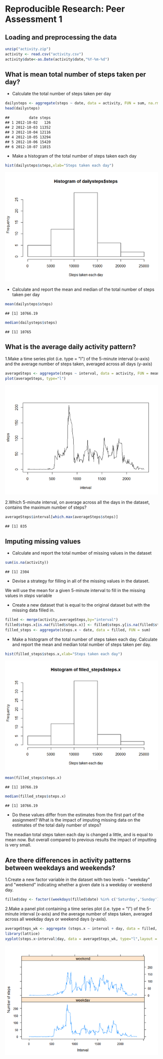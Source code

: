 # Reproducible Research: Peer Assessment 1

## Loading and preprocessing the data


```r
unzip("activity.zip")
activity <- read.csv("activity.csv")
activity$date<-as.Date(activity$date,"%Y-%m-%d")
```

## What is mean total number of steps taken per day?
* Calculate the total number of steps taken per day


```r
dailysteps <- aggregate(steps ~ date, data = activity, FUN = sum, na.rm = TRUE)
head(dailysteps)
```

```
##         date steps
## 1 2012-10-02   126
## 2 2012-10-03 11352
## 3 2012-10-04 12116
## 4 2012-10-05 13294
## 5 2012-10-06 15420
## 6 2012-10-07 11015
```

* Make a histogram of the total number of steps taken each day


```r
hist(dailysteps$steps,xlab="Steps taken each day")
```

![](PA1_template_files/figure-html/unnamed-chunk-3-1.png)<!-- -->

* Calculate and report the mean and median of the total number of steps taken per day


```r
mean(dailysteps$steps)
```

```
## [1] 10766.19
```

```r
median(dailysteps$steps)
```

```
## [1] 10765
```

## What is the average daily activity pattern?
1.Make a time series plot (i.e. type = "l") of the 5-minute interval (x-axis) and the average number of steps taken, averaged across all days (y-axis)


```r
averageSteps <- aggregate(steps ~ interval, data = activity, FUN = mean, na.rm = TRUE)
plot(averageSteps, type="l")
```

![](PA1_template_files/figure-html/unnamed-chunk-5-1.png)<!-- -->

2.Which 5-minute interval, on average across all the days in the dataset, contains the maximum number of steps?


```r
averageSteps$interval[which.max(averageSteps$steps)]
```

```
## [1] 835
```


## Imputing missing values
* Calculate and report the total number of missing values in the dataset


```r
sum(is.na(activity))
```

```
## [1] 2304
```

* Devise a strategy for filling in all of the missing values in the dataset.

We will use the mean for a given 5-minute interval to fill in the missing values in *steps* variable

* Create a new dataset that is equal to the original dataset but with the missing data filled in.


```r
filled <- merge(activity,averageSteps,by="interval")
filled$steps.x[is.na(filled$steps.x)] <- filled$steps.y[is.na(filled$steps.x)]
filled_steps <- aggregate(steps.x ~ date, data = filled, FUN = sum)
```
* Make a histogram of the total number of steps taken each day. Calculate and report the mean and median total number of steps taken per day. 


```r
hist(filled_steps$steps.x,xlab="Steps taken each day")
```

![](PA1_template_files/figure-html/unnamed-chunk-9-1.png)<!-- -->

```r
mean(filled_steps$steps.x)
```

```
## [1] 10766.19
```

```r
median(filled_steps$steps.x)
```

```
## [1] 10766.19
```

* Do these values differ from the estimates from the first part of the assignment? What is the impact of imputing missing data on the estimates of the total daily number of steps?

The meadian total steps taken each day is changed a little, and is equal to mean now. But overall compared to previous results the impact of imputting is very small.

## Are there differences in activity patterns between weekdays and weekends?
1.Create a new factor variable in the dataset with two levels - "weekday" and "weekend" indicating whether a given date is a weekday or weekend day.


```r
filled$day <- factor((weekdays(filled$date) %in% c('Saturday','Sunday')), levels=c(FALSE, TRUE), labels=c('weekday', 'weekend'))
```

2.Make a panel plot containing a time series plot (i.e. type = "l") of the 5-minute interval (x-axis) and the average number of steps taken, averaged across all weekday days or weekend days (y-axis).


```r
averageSteps_wk <- aggregate (steps.x ~ interval + day, data = filled, FUN = mean)
library(lattice)
xyplot(steps.x~interval|day, data = averageSteps_wk, type="l",layout = c(1, 2),ylab="Number of steps",xlab="Interval")
```

![](PA1_template_files/figure-html/unnamed-chunk-11-1.png)<!-- -->

